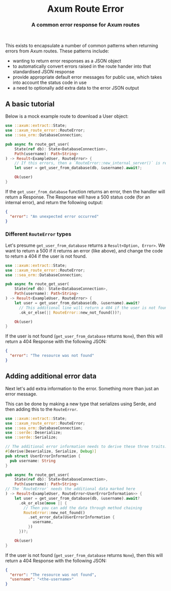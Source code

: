 <div align="center">
  <h1>
    Axum Route Error
  </h1>

  <h3>
    A common error response for Axum routes
  </h3>

  <br>
</div>

This exists to encapsulate a number of common patterns when returning errors from Axum routes.
These patterns include:

 - wanting to return error responses as a JSON object
 - to automatically convert errors raised in the route hander into that standardised JSON response
 - provide appropriate default error messages for public use, which takes into account the status code in use
 - a need to optionally add extra data to the error JSON output

## A basic tutorial

Below is a mock example route to download a User object:

```rust
use ::axum::extract::State;
use ::axum_route_error::RouteError;
use ::sea_orm::DatabaseConnection;

pub async fn route_get_user(
    State(ref db): State<DatabaseConnection>,
    Path(username): Path<String>
) -> Result<ExampleUser, RouteError> {
    // If this errors, then a `RouteError::new_internal_server()` is returned.
    let user = get_user_from_database(db, &username).await?;

    Ok(user)
}
```

If the `get_user_from_database` function returns an error,
then the handler will return a Response.
The Response will have a 500 status code (for an internal error),
and return the following output:

```json
{
  "error": "An unexpected error occurred"
}
```

### Different `RouteError` types

Let's presume `get_user_from_database` returns a `Result<Option, Error>`.
We want to return a 500 if it returns an error (like above),
and change the code to return a 404 if the user is not found.

```rust
use ::axum::extract::State;
use ::axum_route_error::RouteError;
use ::sea_orm::DatabaseConnection;

pub async fn route_get_user(
    State(ref db): State<DatabaseConnection>,
    Path(username): Path<String>
) -> Result<ExampleUser, RouteError> {
    let user = get_user_from_database(db, &username).await?
      // This additional line will return a 404 if the user is not found.
      .ok_or_else(|| RouteError::new_not_found())?;

    Ok(user)
}
```

If the user is not found (`get_user_from_database` returns `None`),
then this will return a 404 Response with the following JSON:

```json
{
  "error": "The resource was not found"
}
```

## Adding additional error data

Next let's add extra information to the error.
Something more than just an error message.

This can be done by making a new type that serializes using Serde,
and then adding this to the `RouteError`.

```rust
use ::axum::extract::State;
use ::axum_route_error::RouteError;
use ::sea_orm::DatabaseConnection;
use ::serde::Deserialize;
use ::serde::Serialize;

// The additional error information needs to derive these three traits.
#[derive(Deserialize, Serialize, Debug)]
pub struct UserErrorInformation {
  pub username: String
}

pub async fn route_get_user(
    State(ref db): State<DatabaseConnection>,
    Path(username): Path<String>
// The `RouteError` needs the additional data marked here
) -> Result<ExampleUser, RouteError<UserErrorInformation>> {
    let user = get_user_from_database(db, &username).await?
      .ok_or_else(move || {
        // Then you can add the data through method chaining
        RouteError::new_not_found()
          .set_error_data(UserErrorInformation {
            username,
          })
      })?;

    Ok(user)
}
```

If the user is not found (`get_user_from_database` returns `None`),
then this will return a 404 Response with the following JSON:

```json
{
  "error": "The resource was not found",
  "username": "<the-username>"
}
```
